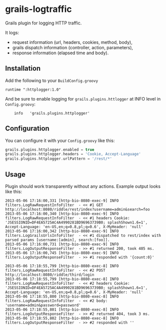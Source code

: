 # grails-logtraffic

Grails plugin for logging HTTP traffic.

It logs:

* request information (url, headers, cookies, method, body),
* grails dispatch information (controller, action, parameters),
* response information (elapsed time and body).

## Installation

Add the following to your `BuildConfig.groovy`

```
runtime ":httplogger:1.0"
```

And be sure to enable logging for `grails.plugins.httlogger` at INFO level in `Config.groovy`:

```
    info   'grails.plugins.httplogger'
```

## Configuration

You can configure it with your `Config.groovy` like this:

```groovy
grails.plugins.httplogger.enabled = true
grails.plugins.httplogger.headers = 'Cookie, Accept-Language'
grails.plugins.httplogger.urlPattern = '/rest/*'
```

## Usage

Plugin should work transparently without any actions. Example output looks like this:

```
2013-05-06 17:16:00,331 [http-bio-8080-exec-9] INFO  filters.LogRawRequestInfoFilter  - << #1 GET http://localhost:8080/riddle/rest/index?username=admin&search=foo
2013-05-06 17:16:00,340 [http-bio-8080-exec-9] INFO  filters.LogRawRequestInfoFilter  - << #1 headers Cookie: 'JSESSIONID=DF4EA5725AC4A4990281BD96963739B0; splashShown1.6=1', Accept-Language: 'en-US,en;q=0.8,pl;q=0.6', X-MyHeader: 'null'
2013-05-06 17:16:00,342 [http-bio-8080-exec-9] INFO  filters.LogGrailsUrlsInfoFilter  - << #1 dispatched to rest/index with parsed params [username:[admin], search:[foo]].
2013-05-06 17:16:00,731 [http-bio-8080-exec-9] INFO  filters.LogOutputResponseFilter  - >> #1 returned 200, took 405 ms.
2013-05-06 17:16:00,745 [http-bio-8080-exec-9] INFO  filters.LogOutputResponseFilter  - >> #1 responded with '{count:0}'
```

```
2013-05-06 17:18:55,799 [http-bio-8080-exec-8] INFO  filters.LogRawRequestInfoFilter  - << #2 POST http://localhost:8080/riddle/third/login
2013-05-06 17:18:55,799 [http-bio-8080-exec-8] INFO  filters.LogRawRequestInfoFilter  - << #2 headers Cookie: 'JSESSIONID=DF4EA5725AC4A4990281BD96963739B0; splashShown1.6=1', Accept-Language: 'en-US,en;q=0.8,pl;q=0.6', X-MyHeader: 'null'
2013-05-06 17:18:55,800 [http-bio-8080-exec-8] INFO  filters.LogRawRequestInfoFilter  - << #2 body: 'username=admin&password=password'
2013-05-06 17:18:55,801 [http-bio-8080-exec-8] INFO  filters.LogOutputResponseFilter  - >> #2 returned 404, took 3 ms.
2013-05-06 17:18:55,802 [http-bio-8080-exec-8] INFO  filters.LogOutputResponseFilter  - >> #2 responded with ''
```


